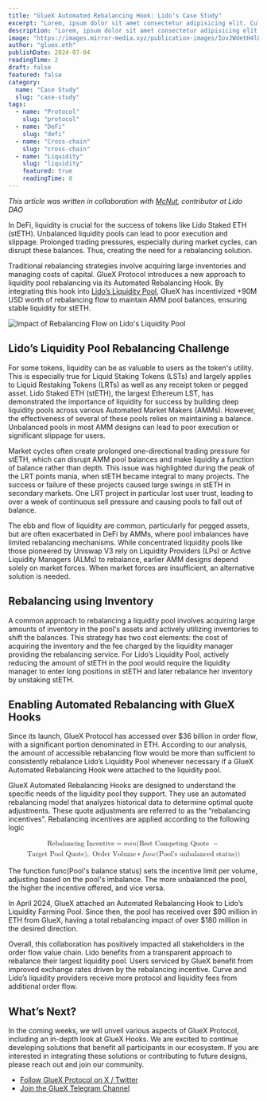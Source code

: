 ```yaml
---
title: "GlueX Automated Rebalancing Hook: Lido’s Case Study"
excerpt: "Lorem, ipsum dolor sit amet consectetur adipisicing elit. Culpa expedita, nemo voluptatem libero labore nesciunt totam quod quaerat odit qui excepturi, officia, esse fugiat commodi! Ullam fugiat iste cum labore eum ex, natus quaerat, repudiandae ipsam, fuga earum quidem sit."
description: "Lorem, ipsum dolor sit amet consectetur adipisicing elit. Culpa expedita, nemo voluptatem libero labore nesciunt totam quod quaerat odit qui excepturi, officia, esse fugiat commodi! Ullam fugiat iste cum labore eum ex, natus quaerat, repudiandae ipsam, fuga earum quidem sit."
image: "https://images.mirror-media.xyz/publication-images/IovJWdetH4l8YLsUi6JH-.png?height=1200&width=980"
author: "gluex.eth"
publishDate: 2024-07-04
readingTime: 2
draft: false
featured: false
category:
  name: "Case Study"
  slug: "case-study"
tags:
  - name: "Protocol"
    slug: "protocol"
  - name: "DeFi"
    slug: "defi"
  - name: "Cross-chain"
    slug: "cross-chain"
  - name: "Liquidity"
    slug: "liquidity"
    featured: true
    readingTime: 8
---
```


_This article was written in collaboration with [McNut](https://x.com/damcnuta), contributor at Lido DAO_

In DeFi, liquidity is crucial for the success of tokens like Lido Staked ETH (stETH). Unbalanced liquidity pools can lead to poor execution and slippage. Prolonged trading pressures, especially during market cycles, can disrupt these balances. Thus, creating the need for a rebalancing solution.

Traditional rebalancing strategies involve acquiring large inventories and managing costs of capital. GlueX Protocol introduces a new approach to liquidity pool rebalancing via its Automated Rebalancing Hook. By integrating this hook into [Lido’s Liquidity Pool](https://etherscan.io/address/0xdc24316b9ae028f1497c275eb9192a3ea0f67022#tokentxns), GlueX has incentivized +90M USD worth of rebalancing flow to maintain AMM pool balances, ensuring stable liquidity for stETH.

<!-- Impact of Rebalancing Flow on Lido's Liquidity Pool -->
<img src="https://images.mirror-media.xyz/publication-images/zd-KQIoF30yKSNEtxJxeF.png" alt="Impact of Rebalancing Flow on Lido's Liquidity Pool" class="w-full mb-4 rounded-lg shadow-lg" />

## Lido’s Liquidity Pool Rebalancing Challenge

For some tokens, liquidity can be as valuable to users as the token's utility. This is especially true for Liquid Staking Tokens (LSTs) and largely applies to Liquid Restaking Tokens (LRTs) as well as any receipt token or pegged asset. Lido Staked ETH (stETH), the largest Ethereum LST, has demonstrated the importance of liquidity for success by building deep liquidity pools across various Automated Market Makers (AMMs). However, the effectiveness of several of these pools relies on maintaining a balance. Unbalanced pools in most AMM designs can lead to poor execution or significant slippage for users.

Market cycles often create prolonged one-directional trading pressure for stETH, which can disrupt AMM pool balances and make liquidity a function of balance rather than depth. This issue was highlighted during the peak of the LRT points mania, when stETH became integral to many projects. The success or failure of these projects caused large swings in stETH in secondary markets. One LRT project in particular lost user trust, leading to over a week of continuous sell pressure and causing pools to fall out of balance.

The ebb and flow of liquidity are common, particularly for pegged assets, but are often exacerbated in DeFi by AMMs, where pool imbalances have limited rebalancing mechanisms. While concentrated liquidity pools like those pioneered by Uniswap V3 rely on Liquidity Providers (LPs) or Active Liquidity Managers (ALMs) to rebalance, earlier AMM designs depend solely on market forces. When market forces are insufficient, an alternative solution is needed.

## Rebalancing using Inventory

A common approach to rebalancing a liquidity pool involves acquiring large amounts of inventory in the pool's assets and actively utilizing inventories to shift the balances. This strategy has two cost elements: the cost of acquiring the inventory and the fee charged by the liquidity manager providing the rebalancing service. For Lido’s Liquidity Pool, actively reducing the amount of stETH in the pool would require the liquidity manager to enter long positions in stETH and later rebalance her inventory by unstaking stETH.

## Enabling Automated Rebalancing with GlueX Hooks

Since its launch, GlueX Protocol has accessed over $36 billion in order flow, with a significant portion denominated in ETH. According to our analysis, the amount of accessible rebalancing flow would be more than sufficient to consistently rebalance Lido’s Liquidity Pool whenever necessary if a GlueX Automated Rebalancing Hook were attached to the liquidity pool.

GlueX Automated Rebalancing Hooks are designed to understand the specific needs of the liquidity pool they support. They use an automated rebalancing model that analyzes historical data to determine optimal quote adjustments. These quote adjustments are referred to as the “rebalancing incentives”. Rebalancing incentives are applied according to the following logic

<math xmlns="http://www.w3.org/1998/Math/MathML" display="block"><semantics><mtable rowspacing="0.25em" columnalign="center" columnspacing="0em"><mtr><mtd><mstyle scriptlevel="0" displaystyle="true"><mrow><mtext>Rebalancing&nbsp;Incentive</mtext><mo>=</mo><mi>m</mi><mi>i</mi><mi>n</mi><mo stretchy="false">(</mo><mtext>Best&nbsp;Competing&nbsp;Quote&nbsp;</mtext><mo>−</mo></mrow></mstyle></mtd></mtr><mtr><mtd><mstyle scriptlevel="0" displaystyle="true"><mrow><mtext>Target&nbsp;Pool&nbsp;Quote</mtext><mo stretchy="false">)</mo><mo separator="true">,</mo><mtext>&nbsp;Order&nbsp;Volume</mtext><mo>∗</mo><mi>f</mi><mi>u</mi><mi>n</mi><mi>c</mi><mo stretchy="false">(</mo><mtext>Pool’s&nbsp;unbalanced&nbsp;status</mtext><mo stretchy="false">)</mo><mo stretchy="false">)</mo></mrow></mstyle></mtd></mtr></mtable><annotation encoding="application/x-tex">\begin{gather*}
\text{Rebalancing Incentive} = min(\text{Best Competing Quote } - \\ \text{Target Pool Quote}), \text{ Order Volume} * func(\text{Pool's unbalanced status}))
\end{gather\*} </annotation></semantics></math>

The function func(Pool's balance status) sets the incentive limit per volume, adjusting based on the pool's imbalance. The more unbalanced the pool, the higher the incentive offered, and vice versa.

In April 2024, GlueX attached an Automated Rebalancing Hook to Lido’s Liquidity Farming Pool. Since then, the pool has received over $90 million in ETH from GlueX, having a total rebalancing impact of over $180 million in the desired direction.

Overall, this collaboration has positively impacted all stakeholders in the order flow value chain. Lido benefits from a transparent approach to rebalance their largest liquidity pool. Users serviced by GlueX benefit from improved exchange rates driven by the rebalancing incentive. Curve and Lido’s liquidity providers receive more protocol and liquidity fees from additional order flow.

## What’s Next?

In the coming weeks, we will unveil various aspects of GlueX Protocol, including an in-depth look at GlueX Hooks. We are excited to continue developing solutions that benefit all participants in our ecosystem. If you are interested in integrating these solutions or contributing to future designs, please reach out and join our community.

- [Follow GlueX Protocol on X / Twitter](https://x.com/GluexProtocol)
- [Join the GlueX Telegram Channel](https://t.me/+yf_US2ACNrgyNzY0)
